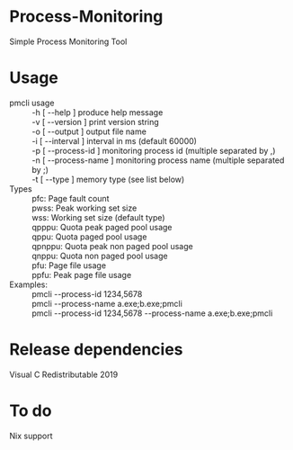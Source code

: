 # Process-Monitoring
Simple Process Monitoring Tool

# Usage

<dl>
  <dt>pmcli usage</dt>
  <dd>-h [ --help ]                produce help message</dd>
  <dd>-v [ --version ]             print version string</dd>
  <dd>-o [ --output ]              output file name</dd>
  <dd>-i [ --interval ]            interval in ms (default 60000)</dd>
  <dd>-p [ --process-id ]          monitoring process id (multiple separated by ,)</dd>
  <dd>-n [ --process-name ]        monitoring process name (multiple separated by ;)</dd>
  <dd>-t [ --type ]                memory type (see list below)</dd>

  <dt>Types</dt>
  <dd>pfc: Page fault count</dd>
  <dd>pwss: Peak working set size</dd>
  <dd>wss: Working set size (default type)</dd>
  <dd>qpppu: Quota peak paged pool usage</dd>
  <dd>qppu: Quota paged pool usage</dd>
  <dd>qpnppu: Quota peak non paged pool usage</dd>
  <dd>qnppu: Quota non paged pool usage</dd>
  <dd>pfu: Page file usage</dd>
  <dd>ppfu: Peak page file usage</dd>

  <dt>Examples:</dt>
  <dd>pmcli --process-id 1234,5678</dd>
  <dd>pmcli --process-name a.exe;b.exe;pmcli</dd>
  <dd>pmcli  --process-id 1234,5678 --process-name a.exe;b.exe;pmcli</dd>
</dl>

# Release dependencies
Visual C Redistributable 2019

# To do
Nix support